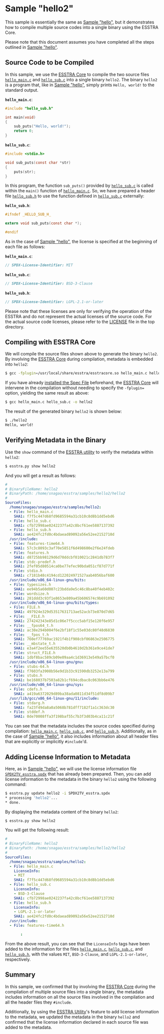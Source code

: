 # Sample "hello2"

This sample is essentially the same as [Sample "hello"](../hello/README.md),
but it demonstrates how to compile multiple source codes into a single binary
using the ESSTRA Core.

Please note that this document assumes you have completed all the steps
outlined in [Sample "hello"](../hello/README.md).

## Source Code to be Compiled

In this sample, we use the [ESSTRA Core](../../core/README.md) to compile
the two source files [`hello_main.c`](./hello_main.c) and [`hello_sub.c`](./hello_sub.c)
into a single binary `hello2`.
The binary `hello2` is a program that, like in [Sample "hello"](../hello/README.md),
simply prints `Hello, world!` to the standard output.

**`hello_main.c`**:
```c
#include "hello_sub.h"

int main(void)
{
    sub_puts("Hello, world!");
    return 0;
}
```

**`hello_sub.c`**:
```c
#include <stdio.h>

void sub_puts(const char *str)
{
    puts(str);
}
```

In this program, the function `sub_puts()` provided by
[`hello_sub.c`](./hello_sub.c) is called within the `main()` function of
[`hello_main.c`](./hello_main.c). So, we have prepared a header file
[`hello_sub.h`](./hello_sub.h) to use the function defined in
[`hello_sub.c`](./hello_sub.c) externally:

**`hello_sub.h`**:
```c
#ifndef _HELLO_SUB_H_

extern void sub_puts(const char *);

#endif
```

As in the case of [Sample "hello"](../hello/README.md), the license is
specified at the beginning of each file as follows:

**`hello_main.c`**:
```c
// SPDX-License-Identifier: MIT
```

**`hello_sub.c`**:
```c
// SPDX-License-Identifier: BSD-3-Clause
```

**`hello_sub.h`**:
```c
// SPDX-License-Identifier: LGPL-2.1-or-later
```

Please note that these licenses are only for verifying the operation of the
ESSTRA and do not represent the actual licenses of the source code. For the
actual source code licenses, please refer to the [LICENSE](../../LICENSE) file
in the top directory.

## Compiling with ESSTRA Core

We will compile the source files shown above to generate the binary
`hello2`. By involving the
[ESSTRA Core](../../core/README.md) during compilation,
metadata is embedded into `hello2`:

```sh
$ gcc -fplugin=/usr/local/share/esstra/esstracore.so hello_main.c hello_sub.c -o hello2
```

If you have already [installed the Spec File](../../README.md) beforehand, the
[ESSTRA Core](../../core/README.md) will intervene in the compilation
without needing to specify the `-fplugin=` option, yielding the same result as above:

```sh
$ gcc hello_main.c hello_sub.c -o hello2
```

The result of the generated binary `hello2` is shown below:

```sh
$ ./hello2
Hello, world!
```

## Verifying Metadata in the Binary

Use the `show` command of the [ESSTRA utility](../../util/README.md) to verify
the metadata within `hello2`:

```sh
$ esstra.py show hello2
```

And you will get a result as follows:

```yaml
#
# BinaryFileName: hello2
# BinaryPath: /home/snagao/esstra/samples/hello2/hello2
#
SourceFiles:
  /home/snagao/snagao/esstra/samples/hello2:
  - File: hello_main.c
    SHA1: f7f5c447d68fd9685594a31cb10c8d8b1dd5ebd6
  - File: hello_sub.c
    SHA1: cfb72998ae0242237fa42c8bcf61ee5887137392
  - File: hello_sub.h
    SHA1: ae424fc2fd0c4bdaead89092a56e52ee2152710d
  /usr/include:
  - File: features-time64.h
    SHA1: 57c3c8093c3af70e5851f6d498600e2f6e24fdeb
  - File: features.h
    SHA1: d8725bb98129d6d70ddcbf010021c2841db783f7
  - File: stdc-predef.h
    SHA1: 2fef05d80514ca0be77efec90bda051cf87d771f
  - File: stdio.h
    SHA1: c7181b48c4194cd122024971527aab4056baf600
  /usr/include/x86_64-linux-gnu/bits:
  - File: typesizes.h
    SHA1: ee94b5a60d007c23bdda9e5c46c8ba40f4eb402c
  - File: wordsize.h
    SHA1: 281ddd3c93f1e8653e809a45b606574c9b691092
  /usr/include/x86_64-linux-gnu/bits/types:
  - File: FILE.h
    SHA1: 497924e329d53517631713ae52acb73e870d7d65
  - File: __FILE.h
    SHA1: 274242343e85d1c06e7f5ccc5abf15e120f6e957
  - File: __fpos64_t.h
    SHA1: ac38e294b004f6e2bf18f1c55e03dc80f48d6830
  - File: __fpos_t.h
    SHA1: 760ef77769ac1921f4b1f908cbf06863e2506775
  - File: __mbstate_t.h
    SHA1: e3a4f2ee55e635520db0b4610d2b361e9ce41de7
  - File: struct_FILE.h
    SHA1: 1dbf8bac589cb09e09aa4c1d36913e549a57bcf0
  /usr/include/x86_64-linux-gnu/gnu:
  - File: stubs-64.h
    SHA1: f7603fa3908b56e9d1b33c91590db3252e13a799
  - File: stubs.h
    SHA1: be168037b7503a82b1cf694cdbac8c063bb6e476
  /usr/include/x86_64-linux-gnu/sys:
  - File: cdefs.h
    SHA1: a419a6372029d89ba38ada0811d34f51df8d09b7
  /usr/lib/gcc/x86_64-linux-gnu/11/include:
  - File: stdarg.h
    SHA1: fa23f49da8a0a5068b781dff7182f1a1c363dc30
  - File: stddef.h
    SHA1: 0de70008ffa3f198baf55c7b3f3d03b4ca11c21f
```

You can see that the metadata includes the source codes specified during
compilation: [`hello_main.c`](./hello_main.c), [`hello_sub.c`](./hello_sub.c),
and [`hello_sub.h`](./hello_sub.h). Additionally, as in the case of
[Sample "hello"](../hello/README.md),
it also includes information about all header files that are explicitly or
implicitly `#include`'d.

## Adding License Information to Metadata

Here, as in [Sample "hello"](../hello/README.md#adding-license-information-to-metadata),
we will use the license information file
[`SPDX2TV_esstra.spdx`](../output-examples/SPDX2TV_esstra.spdx)
that has already been prepared.
Then, you can add license information to the metadata in the binary
`hello2` using the following command:

```sh
$ esstra.py update hello2 -i SPDX2TV_esstra.spdx
* processing 'hello2'...
* done.
```

By displaying the metadata content of the binary `hello2`:

```sh
$ esstra.py show hello2
```

You will get the following result:

```yaml
#
# BinaryFileName: hello2
# BinaryPath: /home/snagao/esstra/samples/hello2/hello2
#
SourceFiles:
  /home/snagao/esstra/samples/hello2:
  - File: hello_main.c
    LicenseInfo:
    - MIT
    SHA1: f7f5c447d68fd9685594a31cb10c8d8b1dd5ebd6
  - File: hello_sub.c
    LicenseInfo:
    - BSD-3-Clause
    SHA1: cfb72998ae0242237fa42c8bcf61ee5887137392
  - File: hello_sub.h
    LicenseInfo:
    - LGPL-2.1-or-later
    SHA1: ae424fc2fd0c4bdaead89092a56e52ee2152710d
  /usr/include:
  - File: features-time64.h

       :

```

From the above result, you can see that the `LicenseInfo` tags have been added
to the information for the files
[`hello_main.c`](./hello_main.c),
[`hello_sub.c`](./hello_sub.c), and
[`hello_sub.h`](./hello_sub.h),
with the values `MIT`, `BSD-3-Clause`, and `LGPL-2.1-or-later`, respectively.

## Summary

In this sample, we confirmed that by involving the
[ESSTRA Core](../../core/README.md) during the compilation of multiple
source files into a single binary, the metadata includes information on
all the source files involved in the compilation and
all the header files they `#include`.

Additionally, by using the [ESSTRA Utility](../../util/README.md)'s feature
to add license information to the metadata,
we updated the metadata in the binary `hello2` and confirmed that the license
information declared in each source file was added to the metadata.
